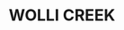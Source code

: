 ---
lastmod: '2025-04-06T06:05:20+00:00'
latitude: -33.937551
layout: suburb
longitude: 151.147956
postcode: '2205'
state: NSW
title: WOLLI CREEK
url: /nsw/wolli-creek/
---